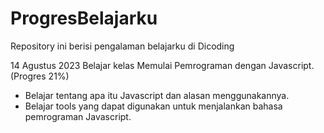 # ProgresBelajarku
Repository ini berisi pengalaman belajarku di Dicoding

14 Agustus 2023
Belajar kelas Memulai Pemrograman dengan Javascript. (Progres 21%)
  * Belajar tentang apa itu Javascript dan alasan menggunakannya.
  * Belajar tools yang dapat digunakan untuk menjalankan bahasa pemrograman Javascript.
